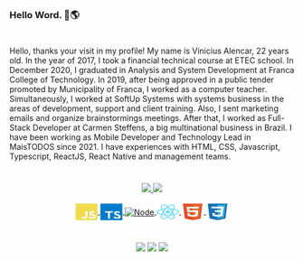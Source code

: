 ﻿### Hello Word. 📲🌎

#

Hello, thanks your visit in my profile! My name is Vinicius Alencar, 22 years old. In the year of 2017, I took a financial technical course at ETEC school. In December 2020, I graduated in Analysis and System Development at Franca College of Technology. In 2019, after being approved in a public tender promoted by Municipality of Franca, I worked as a computer teacher. Simultaneously, I worked at SoftUp Systems with systems business in the areas of development, support and client training. Also, I sent marketing emails and organize brainstormings meetings. After that, I worked as Full-Stack Developer at Carmen Steffens, a big multinational business in Brazil. I have been working as Mobile Developer and Technology Lead in MaisTODOS since 2021. I have experiences with HTML, CSS, Javascript, Typescript, ReactJS, React Native and management teams.

#

<div align="center">
  <a href="https://github.com/viniciusalencar">
  <img height="180em" src="https://github-readme-stats.vercel.app/api?username=viniciusalencar&show_icons=true&theme=dracula&include_all_commits=true&count_private=true"/>
  <img height="180em" src="https://github-readme-stats.vercel.app/api/top-langs/?username=viniciusalencar&layout=compact&langs_count=7&theme=dracula"/>
</div>


<div align="center"><br>
  <img align="center" alt="Js" height="30" width="40" src="https://raw.githubusercontent.com/devicons/devicon/master/icons/javascript/javascript-plain.svg">
  <img align="center" alt="Ts" height="30" width="40" src="https://raw.githubusercontent.com/devicons/devicon/master/icons/typescript/typescript-plain.svg">
  <img align="center" alt="Node" height="30" width="40" src="https://cdn.jsdelivr.net/gh/devicons/devicon/icons/nodejs/nodejs-original.svg">
  <img align="center" alt="React" height="30" width="40" src="https://raw.githubusercontent.com/devicons/devicon/master/icons/react/react-original.svg">
  <img align="center" alt="HTML" height="30" width="40" src="https://raw.githubusercontent.com/devicons/devicon/master/icons/html5/html5-original.svg">
  <img align="center" alt="CSS" height="30" width="40" src="https://raw.githubusercontent.com/devicons/devicon/master/icons/css3/css3-original.svg">
<div> 

  #
 

  <a href="https://instagram.com/vini.alencar2" target="_blank"><img src="https://img.shields.io/badge/-Instagram-%23E4405F?style=for-the-badge&logo=instagram&logoColor=white" target="_blank"></a>
  <a href = "mailto:viniciusalencar176@gmail.com"><img src="https://img.shields.io/badge/-Gmail-%23333?style=for-the-badge&logo=gmail&logoColor=white" target="_blank"></a>
  <a href="https://www.linkedin.com/in/viniciusalencar176" target="_blank"><img src="https://img.shields.io/badge/-LinkedIn-%230077B5?style=for-the-badge&logo=linkedin&logoColor=white" target="_blank"></a> 
</div>
